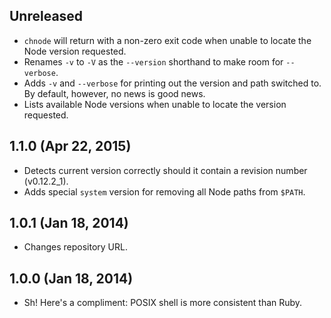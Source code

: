 ## Unreleased
- `chnode` will return with a non-zero exit code when unable to locate the Node
  version requested.
- Renames `-v` to `-V` as the `--version` shorthand to make room for
  `--verbose`.
- Adds `-v` and `--verbose` for printing out the version and path switched to.  
  By default, however, no news is good news.
- Lists available Node versions when unable to locate the version requested.

## 1.1.0 (Apr 22, 2015)
- Detects current version correctly should it contain a revision number
  (v0.12.2_1).
- Adds special `system` version for removing all Node paths from `$PATH`.

## 1.0.1 (Jan 18, 2014)
- Changes repository URL.

## 1.0.0 (Jan 18, 2014)
- Sh! Here's a compliment: POSIX shell is more consistent than Ruby.
